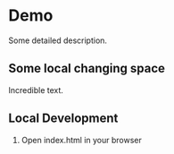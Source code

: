 # Demo 

Some detailed description.

## Some local changing space

Incredible text.

## Local Development

1. Open index.html in your browser